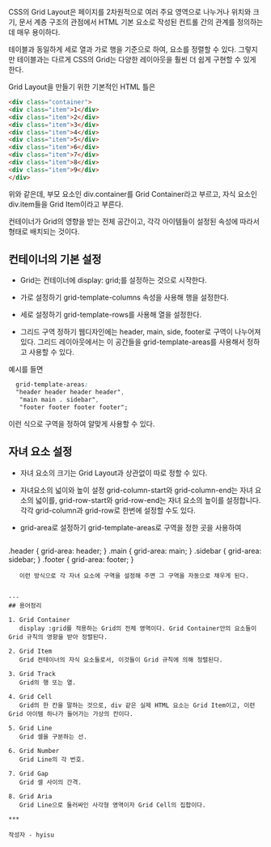 CSS의 Grid Layout은 페이지를 2차원적으로 여러 주요 영역으로 나누거나 위치와 크기, 문서 계층 구조의 관점에서 HTML 기본 요소로 작성된 컨트롤 간의 관계를 정의하는데 매우 용이하다.

테이블과 동일하게 세로 열과 가로 행을 기준으로 하여, 요소를 정렬할 수 있다.
그렇지만 테이블과는 다르게 CSS의 Grid는 다양한 레이아웃을 훨씬 더 쉽게 구현할 수 있게 한다.


Grid Layout을 만들기 위한 기본적인 HTML 틀은 
```HTML
<div class="container">
<div class="item">1</div>
<div class="item">2</div>
<div class="item">3</div>
<div class="item">4</div>
<div class="item">5</div>
<div class="item">6</div>
<div class="item">7</div>
<div class="item">8</div>
<div class="item">9</div>
</div>
```
위와 같은데, 부모 요소인 div.container를 Grid Container라고 부르고, 자식 요소인 div.item들을 Grid Item이라고 부른다.

컨테이너가 Grid의 영향을 받는 전체 공간이고, 각각 아이템들이 설정된 속성에 따라서 형태로 배치되는 것이다.

## 컨테이너의 기본 설정

- Grid는 컨테이너에 display: grid;를 설정하는 것으로 시작한다.

- 가로 설정하기
   grid-template-columns 속성을 사용해 행을 설정한다.

- 세로 설정하기
   grid-template-rows를 사용해 열을 설정한다.

- 그리드 구역 정하기
   웹디자인에는 header, main, side, footer로 구역이 나누어져 있다. 그리드 레이아웃에서는 이 공간들을 grid-template-areas를 사용해서 정하고 사용할 수 있다. 

예시를 들면
 ```css
   grid-template-areas: 
   "header header header header",
	"main main . sidebar", 
    "footer footer footer footer";
```
이런 식으로 구역을 정하여 알맞게 사용할 수 있다.


## 자녀 요소 설정

- 자녀 요소의 크기는 Grid Layout과 상관없이 따로 정할 수 있다.

- 자녀요소의 넓이와 높이 설정
   grid-column-start와 grid-column-end는 자녀 요소의 넓이를, 
   grid-row-start와 grid-row-end는 자녀 요소의 높이를 설정합니다.
   각각 grid-column과 grid-row로 한번에 설정할 수도 있다.

- grid-area로 설정하기
   grid-template-areas로 구역을 정한 곳을 사용하여 
   ```css
.header { grid-area: header; }
.main { grid-area: main; } 
.sidebar { grid-area: sidebar; } 
.footer { grid-area: footer; }
```
   이런 방식으로 각 자녀 요소에 구역을 설정해 주면 그 구역을 자동으로 채우게 된다.


---
## 용어정리

1. Grid Container
   display :grid를 적용하는 Grid의 전체 영역이다. Grid Container안의 요소들이 Grid 규칙의 영향을 받아 정렬된다.

2. Grid Item
   Grid 컨테이너의 자식 요소들로서, 이것들이 Grid 규칙에 의해 정렬된다.

3. Grid Track 
   Grid의 행 또는 열.

4. Grid Cell 
   Grid의 한 칸을 말하는 것으로, div 같은 실제 HTML 요소는 Grid Item이고, 이런 Grid 아이템 하나가 들어가는 가상의 칸이다.

5. Grid Line
   Grid 셀을 구분하는 선.

6. Grid Number
   Grid Line의 각 번호.

7. Grid Gap
   Grid 셀 사이의 간격.

8. Grid Aria
   Grid Line으로 둘러싸인 사각형 영역이자 Grid Cell의 집합이다.

***

작성자 - hyisu


